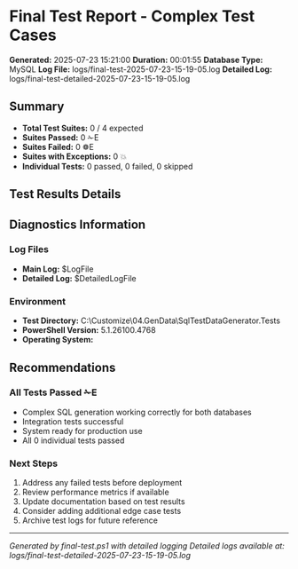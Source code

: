 # Final Test Report - Complex Test Cases

**Generated:** 2025-07-23 15:21:00
**Duration:** 00:01:55
**Database Type:** MySQL
**Log File:** logs/final-test-2025-07-23-15-19-05.log
**Detailed Log:** logs/final-test-detailed-2025-07-23-15-19-05.log

## Summary
- **Total Test Suites:** 0 / 4 expected
- **Suites Passed:** 0 ✁E
- **Suites Failed:** 0 ❁E 
- **Suites with Exceptions:** 0 💥
- **Individual Tests:** 0 passed, 0 failed, 0 skipped

## Test Results Details

## Diagnostics Information

### Log Files
- **Main Log:** $LogFile
- **Detailed Log:** $DetailedLogFile

### Environment
- **Test Directory:** C:\Customize\04.GenData\SqlTestDataGenerator.Tests
- **PowerShell Version:** 5.1.26100.4768
- **Operating System:** 

## Recommendations
### All Tests Passed ✁E
- Complex SQL generation working correctly for both databases
- Integration tests successful
- System ready for production use
- All 0 individual tests passed

### Next Steps
1. Address any failed tests before deployment
2. Review performance metrics if available
3. Update documentation based on test results
4. Consider adding additional edge case tests
5. Archive test logs for future reference

---
*Generated by final-test.ps1 with detailed logging*
*Detailed logs available at: logs/final-test-detailed-2025-07-23-15-19-05.log*
